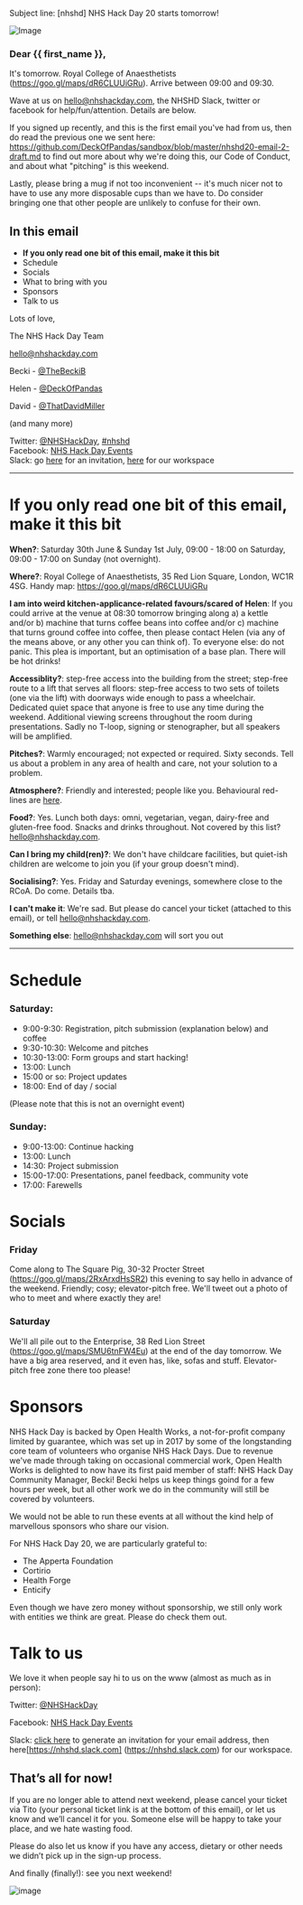 
Subject line: [nhshd] NHS Hack Day 20 starts tomorrow!




![Image](http://nhshackday.com/assets/images/nhshd/logo-long-website-grey-transp.png)

### Dear {{ first_name }},

It's tomorrow. Royal College of Anaesthetists (https://goo.gl/maps/dR6CLUUiGRu). Arrive between 09:00 and 09:30.

Wave at us on hello@nhshackday.com, the NHSHD Slack, twitter or facebook for help/fun/attention. Details are below.

If you signed up recently, and this is the first email you've had from us, then do read the previous one we sent here: https://github.com/DeckOfPandas/sandbox/blob/master/nhshd20-email-2-draft.md to find out more about why we're doing this, our Code of Conduct, and about what "pitching" is this weekend.

Lastly, please bring a mug if not too inconvenient -- it's much nicer not to have to use any more disposable cups than we have to. Do consider bringing one that other people are unlikely to confuse for their own.

## In this email
* **If you only read one bit of this email, make it this bit**
* Schedule
* Socials
* What to bring with you
* Sponsors
* Talk to us

Lots of love, 

The NHS Hack Day Team

hello@nhshackday.com

Becki - [@TheBeckiB](https://twitter.com/thebeckib)

Helen - [@DeckOfPandas](https://twitter.com/deckofpandas)

David - [@ThatDavidMiller](https://twitter.com/thatdavidmiller)

(and many more)

Twitter: [@NHSHackDay](https://twitter.com/nhshackday), [#nhshd](https://twitter.com/hashtag/nhshd)  
Facebook: [NHS Hack Day Events](https://facebook.com/nhshackdayevents)    
Slack: go [here](https://nhshackday.herokuapp.com/) for an invitation, [here](https://nhshd.slack.com) for our workspace

------

# If you only read one bit of this email, make it this bit

**When?**: Saturday 30th June & Sunday 1st July, 09:00 - 18:00 on Saturday, 09:00 - 17:00 on Sunday (not overnight).

**Where?**: Royal College of Anaesthetists, 35 Red Lion Square, London, WC1R 4SG. Handy map: https://goo.gl/maps/dR6CLUUiGRu

**I am into weird kitchen-applicance-related favours/scared of Helen**: If you could arrive at the venue at 08:30 tomorrow bringing along a) a kettle and/or b) machine that turns coffee beans into coffee and/or c) machine that turns ground coffee into coffee, then please contact Helen (via any of the means above, or any other you can think of). To everyone else: do not panic. This plea is important, but an optimisation of a base plan. There will be hot drinks!

**Accessiblity?**: step-free access into the building from the street; step-free route to a lift that serves all floors: step-free access to two sets of toilets (one via the lift) with doorways wide enough to pass a wheelchair. Dedicated quiet space that anyone is free to use any time during the weekend. Additional viewing screens throughout the room during presentations. Sadly no T-loop, signing or stenographer, but all speakers will be amplified.

**Pitches?**: Warmly encouraged; not expected or required. Sixty seconds. Tell us about a problem in any area of health and care, not your solution to a problem.

**Atmosphere?**: Friendly and interested; people like you. Behavioural red-lines are [here](http://nhshackday.com/).

**Food?**: Yes. Lunch both days: omni, vegetarian, vegan, dairy-free and gluten-free food. Snacks and drinks throughout. Not covered by this list? hello@nhshackday.com.

**Can I bring my child(ren)?**: We don't have childcare facilities, but quiet-ish children are welcome to join you (if your group doesn't mind).

**Socialising?**: Yes. Friday and Saturday evenings, somewhere close to the RCoA. Do come. Details tba.

**I can't make it**: We're sad. But please do cancel your ticket (attached to this email), or tell hello@nhshackday.com.

**Something else**: hello@nhshackday.com will sort you out

------

# Schedule

### Saturday:

- 9:00-9:30: Registration, pitch submission (explanation below) and coffee
- 9:30-10:30: Welcome and pitches
- 10:30-13:00: Form groups and start hacking!
- 13:00: Lunch
- 15:00 or so: Project updates
- 18:00: End of day / social

(Please note that this is not an overnight event)

### Sunday:

- 9:00-13:00: Continue hacking
- 13:00: Lunch
- 14:30: Project submission
- 15:00-17:00: Presentations, panel feedback, community vote
- 17:00: Farewells


# Socials

### Friday

Come along to The Square Pig, 30-32 Procter Street (https://goo.gl/maps/2RxArxdHsSR2) this evening to say hello in advance of the weekend. Friendly; cosy; elevator-pitch free. We'll tweet out a photo of who to meet and where exactly they are!

### Saturday

We'll all pile out to the Enterprise, 38 Red Lion Street (https://goo.gl/maps/SMU6tnFW4Eu) at the end of the day tomorrow. We have a big area reserved, and it even has, like, sofas and stuff. Elevator-pitch free zone there too please!


# Sponsors

NHS Hack Day is backed by Open Health Works, a not-for-profit company limited by guarantee, which was set up in 2017 by some of the longstanding core team of volunteers who organise NHS Hack Days. Due to revenue we've made through taking on occasional commercial work, Open Health Works is delighted to now have its first paid member of staff: NHS Hack Day Community Manager, Becki! Becki helps us keep things goind for a few hours per week, but all other work we do in the community will still be covered by volunteers. 

We would not be able to run these events at all without the kind help of marvellous sponsors who share our vision.

For NHS Hack Day 20, we are particularly grateful to:  
* The Apperta Foundation []()
* Cortirio []()
* Health Forge []()
* Enticify []()

Even though we have zero money without sponsorship, we still only work with entities we think are great. Please do check them out.



# Talk to us

We love it when people say hi to us on the www (almost as much as in person):

Twitter: [@NHSHackDay](http://twitter.com/nhshackday)

Facebook: [NHS Hack Day Events](http://facebook.com/nhshackdayevents)

Slack: [click here](https://nhshackday.herokuapp.com/) to generate an invitation for your email address, then here[https://nhshd.slack.com] (https://nhshd.slack.com) for our workspace.



## That’s all for now!

If you are no longer able to attend next weekend, please cancel your ticket via Tito (your personal ticket link is at the bottom of this email), or let us know and we’ll cancel it for you. Someone else will be happy to take your place, and we hate wasting food.

Please do also let us know if you have any access, dietary or other needs we didn’t pick up in the sign-up process.

And finally (finally!): see you next weekend!


![image](http://nhshackday.com/assets/images/nhshd/with-love.png)
